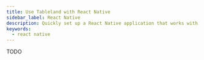 ```yaml
---
title: Use Tableland with React Native
sidebar_label: React Native
description: Quickly set up a React Native application that works with the Tableland SDK.
keywords:
  - react native
---
```


TODO
